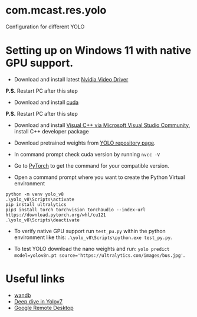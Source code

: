 # com.mcast.res.yolo
Configuration for different YOLO

# Setting up on Windows 11 with native GPU support.
- Download and install latest [Nvidia Video Driver](https://www.nvidia.com/download/index.aspx)

**P.S.** Restart PC after this step

- Download and install [cuda](https://developer.nvidia.com/cuda-downloads)

**P.S.** Restart PC after this step

- Download and install [Visual C++ via Microsoft Visual Studio Community](https://visualstudio.microsoft.com/vs/community/), install C++ developer package
- Download pretrained weights from [YOLO repository page](https://github.com/ultralytics/ultralytics).

- In command prompt check cuda version by running `nvcc -V`
- Go to [PyTorch](https://pytorch.org/get-started/locally/) to get the command for your compatible version. 
- Open a command prompt where you want to create the Python Virtual environment

```
python -m venv yolo_v8
.\yolo_v8\Scripts\activate
pip install ultralytics
pip3 install torch torchvision torchaudio --index-url https://download.pytorch.org/whl/cu121
.\yolo_v8\Scripts\deactivate
```

- To verify native GPU support run ```test_pu.py``` within the python environment like this: ```.\yolo_v8\Scripts\python.exe test_py.py```.

- To test YOLO download the nano weights and run: ```yolo predict model=yolov8n.pt source='https://ultralytics.com/images/bus.jpg'```.


# Useful links
- [wandb](https://wandb.ai/)
- [Deep dive in Yolov7](https://towardsdatascience.com/yolov7-a-deep-dive-into-the-current-state-of-the-art-for-object-detection-ce3ffedeeaeb)
- [Google Remote Desktop](https://remotedesktop.google.com/)
